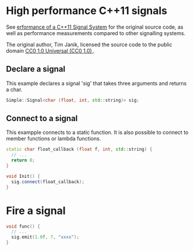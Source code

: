 # High performance C++11 signals
See [erformance of a C++11 Signal System](http://www.testbit.eu/2013/cpp11-signal-system-performance/) for
the original source code, as well as performance measurements compared to other signalling systems.

The original author, Tim Janik, licensed the source code to the public domain [CC0 1.0 Universal (CC0 1.0) ](http://creativecommons.org/publicdomain/zero/1.0/).

## Declare a signal
This example declares a signal 'sig' that takes three arguments and returns a char.
```c++
Simple::Signal<char (float, int, std::string)> sig;
```
## Connect to a signal
This exampple connects to a static function.
It is also possible to connect to member functions or lambda functions.
```c++
static char float_callback (float f, int, std::string) {
  // ...
  return 0;
}

void Init() {
  sig.connect(float_callback);
}
```

# Fire a signal
```c++
void func() {
  // ...
  sig.emit(1.0f, 7, "xxxx");
}
```
